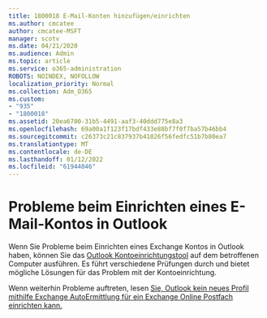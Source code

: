 ```yaml
---
title: 1800018 E-Mail-Konten hinzufügen/einrichten
ms.author: cmcatee
author: cmcatee-MSFT
manager: scotv
ms.date: 04/21/2020
ms.audience: Admin
ms.topic: article
ms.service: o365-administration
ROBOTS: NOINDEX, NOFOLLOW
localization_priority: Normal
ms.collection: Adm_O365
ms.custom:
- "935"
- "1800018"
ms.assetid: 20ea6700-31b5-4491-aaf3-40ddd775e8a3
ms.openlocfilehash: 69a00a1f123f17bdf433e88bf7f0f7ba57b46bb4
ms.sourcegitcommit: c26373c21c837937b41026f56fedfc51b7b80ea7
ms.translationtype: MT
ms.contentlocale: de-DE
ms.lasthandoff: 01/12/2022
ms.locfileid: "61944046"
---
```

# <a name="problems-setting-up-an-email-account-in-outlook"></a>Probleme beim Einrichten eines E-Mail-Kontos in Outlook

Wenn Sie Probleme beim Einrichten eines Exchange Kontos in Outlook haben, können Sie das [Outlook Kontoeinrichtungstool](https://aka.ms/SaRA-OutlookSetupProfile) auf dem betroffenen Computer ausführen. Es führt verschiedene Prüfungen durch und bietet mögliche Lösungen für das Problem mit der Kontoeinrichtung.
  
Wenn weiterhin Probleme auftreten, lesen [Sie, Outlook kein neues Profil mithilfe Exchange AutoErmittlung für ein Exchange Online Postfach einrichten kann.](https://docs.microsoft.com/exchange/troubleshoot/outlook-profiles/cannot-set-up-profile-autodiscover)
  